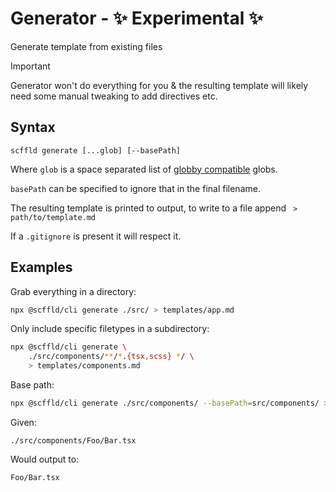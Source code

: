 # Generator - ✨ Experimental ✨

Generate template from existing files

> [!IMPORTANT]
> Generator won't do everything for you & the resulting template will likely need some manual tweaking to add directives etc.

## Syntax

```
scffld generate [...glob] [--basePath]
```

Where `glob` is a space separated list of [globby compatible](https://www.npmjs.com/package/globby) globs.

`basePath` can be specified to ignore that in the final filename.

The resulting template is printed to output, to write to a file append ` > path/to/template.md`

If a `.gitignore` is present it will respect it.

## Examples

Grab everything in a directory:

```sh
npx @scffld/cli generate ./src/ > templates/app.md
```

Only include specific filetypes in a subdirectory:

```sh
npx @scffld/cli generate \
    ./src/components/**/*.{tsx,scss} */ \
    > templates/components.md
```

Base path:

```sh
npx @scffld/cli generate ./src/components/ --basePath=src/components/ > templates/app.md
```

Given:

```
./src/components/Foo/Bar.tsx
```

Would output to:

```
Foo/Bar.tsx
```
